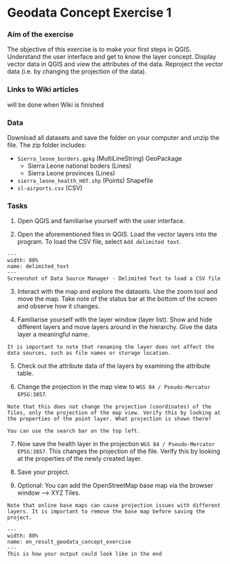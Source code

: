 # Geodata Concept Exercise 1

### Aim of the exercise
The objective of this exercise is to make your first steps in QGIS. Understand the user interface and get to know the layer concept. Display vector data in QGIS and view the attributes of the data. Reproject the vector data (i.e. by changing the projection of the data).

### Links to Wiki articles
will be done when Wiki is finished

### Data
Download all datasets and save the folder on your computer and unzip the file. The zip folder includes:
- `Sierra_leone_borders.gpkg` (MultiLineString) GeoPackage
    - Sierra Leone national boders (Lines)
    - Sierra Leone provinces (Lines)
- `sierra_leone_health_HOT.shp` (Points) Shapefile
- `sl-airports.csv` (CSV)

### Tasks
1. Open QGIS and familiarise yourself with the user interface.

2. Open the aforementioned files in QGIS. Load the vector layers into the program. To load the CSV file, select `Add delimited text`.

```{figure} /fig/en_delimited_text_screenshot.PNG
---
width: 80%
name: delimited_text
---
Screenshot of Data Source Manager - Delimited Text to load a CSV file
```

3. Interact with the map and explore the datasets. Use the zoom tool and move the map. Take note of the status bar at the bottom of the screen and observe how it changes.

4. Familiarise yourself with the layer window (layer list). Show and hide different layers and move layers around in the hierarchy. Give the data layer a meaningful name. 

```{Note}
It is important to note that renaming the layer does not affect the data sources, such as file names or storage location.
```

5. Check out the attribute data of the layers by examining the attribute table.

6. Change the projection in the map view to `WGS 84 / Pseudo-Mercator EPSG:3857`. 

```{Note}
Note that this does not change the projection (coordinates) of the files, only the projection of the map view. Verify this by looking at the properties of the point layer. What projection is shown there?
```

```{Hint}
You can use the search bar on the top left.
```

7. Now save the health layer in the projection `WGS 84 / Pseudo-Mercator EPSG:3857`. This changes the projection of the file. Verify this by looking at the properties of the newly created layer.

8. Save your project.

9. Optional: You can add the OpenStreetMap base map via the browser window --> XYZ Tiles. 

```{Note}
Note that online base maps can cause projection issues with different layers. It is important to remove the base map before saving the project.
```

```{figure} /fig/en_result_geodata_concept_exercise.png
---
width: 80%
name: en_result_geodata_concept_exercise
---
This is how your output could look like in the end
```